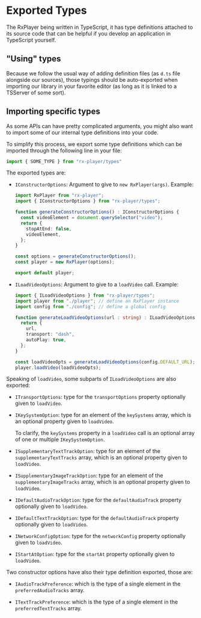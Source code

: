 # Exported Types ###############################################################

The RxPlayer being written in TypeScript, it has type definitions attached to
its source code that can be helpful if you develop an application in TypeScript
yourself.


## "Using" types ###############################################################

Because we follow the usual way of adding definition files (as ``d.ts`` file
alongside our sources), those typings should be auto-exported when importing our
library in your favorite editor (as long as it is linked to a TSServer of some
sort).



## Importing specific types ####################################################

As some APIs can have pretty complicated arguments, you might also want to
import some of our internal type definitions into your code.

To simplify this process, we export some type definitions which can be imported
through the following line in your file:

```ts
import { SOME_TYPE } from "rx-player/types"
```

The exported types are:

  - ``IConstructorOptions``: Argument to give to ``new RxPlayer(args)``.
    Example:

    ```ts
    import RxPlayer from "rx-player";
    import { IConstructorOptions } from "rx-player/types";

    function generateConstructorOptions() : IConstructorOptions {
      const videoElement = document.querySelector("video");
      return {
        stopAtEnd: false,
        videoElement,
      };
    }

    const options = generateConstructorOptions();
    const player = new RxPlayer(options);

    export default player;
    ```

  - ``ILoadVideoOptions``: Argument to give to a ``loadVideo`` call.
    Example:

    ```ts
    import { ILoadVideoOptions } from "rx-player/types";
    import player from "./player"; // define an RxPlayer instance
    import config from "./config"; // define a global config

    function generateLoadVideoOptions(url : string) : ILoadVideoOptions {
      return {
        url,
        transport: "dash",
        autoPlay: true,
      };
    }

    const loadVideoOpts = generateLoadVideoOptions(config.DEFAULT_URL);
    player.loadVideo(loadVideoOpts);
    ```

Speaking of ``loadVideo``, some subparts of ``ILoadVideoOptions`` are also
exported:

  - ``ITransportOptions``: type for the ``transportOptions`` property
    optionally given to ``loadVideo``.

  - ``IKeySystemOption``: type for an element of the ``keySystems`` array,
    which is an optional property given to ``loadVideo``.

    To clarify, the ``keySystems`` property in a ``loadVideo`` call is an
    optional array of one or multiple ``IKeySystemOption``.

  - ``ISupplementaryTextTrackOption``: type for an element of the
    ``supplementaryTextTracks`` array, which is an optional property given to
    ``loadVideo``.

  - ``ISupplementaryImageTrackOption``: type for an element of the
    ``supplementaryImageTracks`` array, which is an optional property given to
    ``loadVideo``.

  - ``IDefaultAudioTrackOption``: type for the ``defaultAudioTrack`` property
    optionally given to ``loadVideo``.

  - ``IDefaultTextTrackOption``: type for the ``defaultAudioTrack`` property
    optionally given to ``loadVideo``.

  - ``INetworkConfigOption``: type for the ``networkConfig`` property
    optionally given to ``loadVideo``.

  - ``IStartAtOption``: type for the ``startAt`` property optionally given to
    ``loadVideo``.

Two constructor options have also their type definition exported, those are:

  - `IAudioTrackPreference`: which is the type of a single element in the
    `preferredAudioTracks` array.

  - `ITextTrackPreference`: which is the type of a single element in the
    `preferredTextTracks` array.

